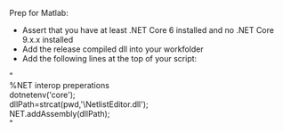 Prep for Matlab:
- Assert that you have at least .NET Core 6 installed and no .NET Core 9.x.x installed
- Add the release compiled dll into your workfolder
- Add the following lines at the top of your script:

"  
%NET interop preperations  
dotnetenv('core');  
dllPath=strcat(pwd,'\NetlistEditor.dll');  
NET.addAssembly(dllPath);  
"
